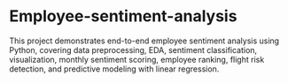 # Employee-sentiment-analysis
This project demonstrates end-to-end employee sentiment analysis using Python, covering data preprocessing, EDA, sentiment classification, visualization, monthly sentiment scoring, employee ranking, flight risk detection, and predictive modeling with linear regression.
